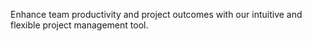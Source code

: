 Enhance team productivity and project outcomes with our intuitive and flexible project management tool.